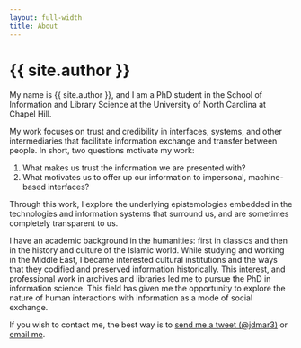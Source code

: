 ```yaml
---
layout: full-width
title: About
---
```


<h1 class="content-listing-header sans">{{ site.author }}</h1>

My name is {{ site.author }}, and I am a PhD student in the School of Information and Library Science at the University of North Carolina at Chapel Hill. 

My work focuses on trust and credibility in interfaces, systems, and other intermediaries that facilitate information exchange and transfer between people. In short, two questions motivate my work: 

1. What makes us trust the information we are presented with?
2. What motivates us to offer up our information to impersonal, machine-based interfaces?

Through this work, I explore the underlying epistemologies embedded in the technologies and information systems that surround us, and are sometimes completely transparent to us. 

I have an academic background in the humanities: first in classics and then in the history and culture of the Islamic world. 
While studying and working in the Middle East, I became interested cultural institutions and the ways that they codified and preserved information historically. 
This interest, and professional work in archives and libraries led me to pursue the PhD in information science. 
This field has given me the opportunity to explore the nature of human interactions with information as a mode of social exchange. 

If you wish to contact me, the best way is to [send me a tweet (@jdmar3)](http://twitter.com/jdmar3) or [email me](mailto:me@johndmart.in?subject=Hello!).